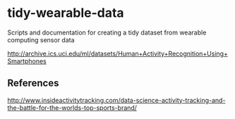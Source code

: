 tidy-wearable-data
==================

Scripts and documentation for creating a tidy dataset from wearable computing sensor data

http://archive.ics.uci.edu/ml/datasets/Human+Activity+Recognition+Using+Smartphones

## References
http://www.insideactivitytracking.com/data-science-activity-tracking-and-the-battle-for-the-worlds-top-sports-brand/

